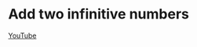 # Add two infinitive numbers
<a styele="font-size:64px; color:white;" href="https://www.youtube.com/channel/UC6-H9W_FCtN8YtKGB7FHpTg">YouTube</a>
